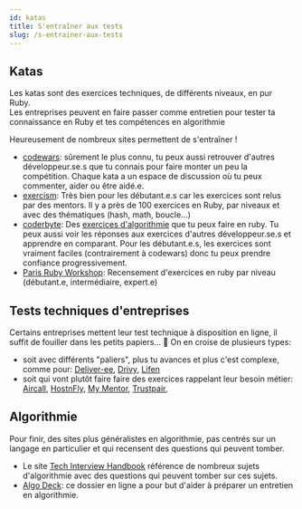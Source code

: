 ```yaml
---
id: katas
title: S'entraîner aux tests
slug: /s-entrainer-aux-tests
---
```


## Katas

Les katas sont des exercices techniques, de différents niveaux, en pur Ruby.<br/>
Les entreprises peuvent en faire passer comme entretien pour tester ta connaissance en Ruby et tes compétences en algorithmie

Heureusement de nombreux sites permettent de s'entraîner !<br/>
- [codewars](https://www.codewars.com/): sûrement le plus connu, tu peux aussi retrouver d'autres développeur.se.s que tu connais pour faire monter un peu la compétition. Chaque kata a un espace de discussion où tu peux commenter, aider ou être aidé.e.<br/>
- [exercism](https://exercism.io/): Très bien pour les débutant.e.s car les exercices sont relus par des mentors. Il y a près de 100 exercices en Ruby, par niveaux et avec des thématiques (hash, math, boucle...)<br/>
- [coderbyte](https://coderbyte.com/): Des [exercices d'algorithmie](https://coderbyte.com/interview-kit/algorithms) que tu peux faire en ruby. Tu peux aussi voir les réponses aux exercices d'autres développeur.se.s et apprendre en comparant. Pour les débutant.e.s, les exercices sont vraiment faciles (contrairement à codewars) donc tu peux prendre confiance progressivement.<br/>
- [Paris Ruby Workshop](http://www.parisrubyworkshop.org/): Recensement d'exercices en ruby par niveau (débutant.e, intermédiaire, expert.e)


## Tests techniques d'entreprises
Certains entreprises mettent leur test technique à disposition en ligne, il suffit de fouiller dans les petits papiers... 👀
On en croise de plusieurs types:
-  soit avec différents "paliers", plus tu avances et plus c'est complexe, comme pour: [Deliver-ee](https://github.com/deliver-ee/challenges), [Drivy](https://github.com/drivy/jobs/tree/master/backend), [Lifen](https://github.com/honestica/backend-jobs)
- soit qui vont plutôt faire faire des exercices rappelant leur besoin métier: [Aircall](https://github.com/aircall/backend-test-5), [HostnFly](https://github.com/hostnfly/jobs),  [My Mentor](https://github.com/my-mentor/jobs), [Trustpair](https://github.com/trustpair/jobs/tree/master/ruby/),

## Algorithmie
Pour finir, des sites plus généralistes en algorithmie, pas centrés sur un langage en particulier et qui recensent des questions qui peuvent tomber.<br/>
- Le site [Tech Interview Handbook](https://yangshun.github.io/tech-interview-handbook/algorithms/algorithms-introduction) référence de nombreux sujets d'algorithmie avec des questions qui peuvent tomber sur ces sujets.
- [Algo Deck](https://github.com/teivah/algodeck): ce dossier en ligne a pour but d'aider à préparer un entretien en algorithmie.
